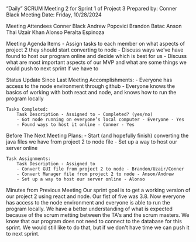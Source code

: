 “Daily” SCRUM Meeting 2 for Sprint 1 of Project 3
Prepared by: Conner Black
Meeting Date: Friday, 10/28/2024

Meeting Attendees
    Conner Black
    Andrew Popovici
    Brandon Batac
    Anson Thai
    Uzair Khan
    Alonso Peralta Espinoza
    
Meeting Agenda Items
    - Assign tasks to each member on what aspects of project 2 they should start converting to node
    - Discuss ways we’ve have found to host our program online and decide which is best for us
    - Discuss what are most important aspects of our MVP and what are some things we could push to next sprint if we have to


Status Update Since Last Meeting
    Accomplishments:
        - Everyone has access to the node environment through github
        - Everyone knows the basics of working with both react and node, and knows how to run the program locally


    Tasks Completed:
        Task Description - Assigned to - Completed? (yes/no)
        - Got node running on everyone’s local computer - Everyone - Yes
        - Found ways to host it online - Conner - Yes

Before The Next Meeting
    Plans:
        - Start (and hopefully finish) converting the java files we have from project 2 to node file
        - Set up a way to host our server online


    Task Assignments:
        Task Description - Assigned to
        - Convert GUI file from project 2 to node - Brandon/Uzair/Conner
        - Convert Manager file from project 2 to node - Anson/Andrew
        - Set up a way to host our server online - Alonso

Minutes from Previous Meeting
    Our sprint goal is to get a working version of our project 2 using react and node. Our fist of five 
    was 3.8. Now everyone has access to the node environment and everyone is able to run the program locally. We have a better understanding of what is expected because of the scrum metting between the TA's and the scrum masters. We know that our program does not need to connect to the database for this sprint. We would still like to do that, but if we don't have time we can push it to next sprint. 
